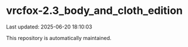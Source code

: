 # vrcfox-2.3_body_and_cloth_edition

Last updated: 2025-06-20 18:10:03

This repository is automatically maintained.
